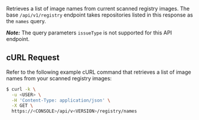 Retrieves a list of image names from current scanned registry images. The base `/api/v1/registry` endpoint takes repositories listed in this response as the `names` query.

_**Note:**_ The query parameters `issueType` is not supported for this API endpoint.

## cURL Request

Refer to the following example cURL command that retrieves a list of image names from your scanned registry images:

```bash
$ curl -k \
  -u <USER> \
  -H 'Content-Type: application/json' \
  -X GET \
  https://<CONSOLE>/api/v<VERSION>/registry/names
```
